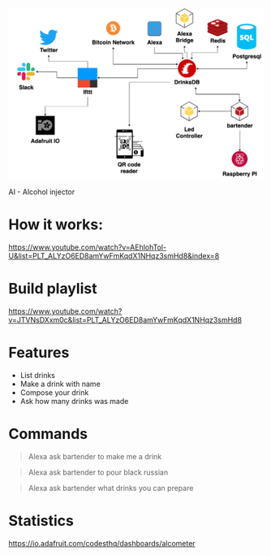 ![Diagram](graph.png)

AI - Alcohol injector

# How it works:
https://www.youtube.com/watch?v=AEhlohTol-U&list=PLT_ALYzO6ED8amYwFmKqdX1NHqz3smHd8&index=8

# Build playlist
https://www.youtube.com/watch?v=JTVNsDXxm0c&list=PLT_ALYzO6ED8amYwFmKqdX1NHqz3smHd8

# Features

* List drinks
* Make a drink with name
* Compose your drink
* Ask how many drinks was made

# Commands

> Alexa ask bartender to make me a drink

> Alexa ask bartender to pour black russian

> Alexa ask bartender what drinks you can prepare

# Statistics

https://io.adafruit.com/codesthq/dashboards/alcometer
